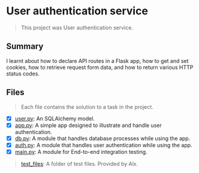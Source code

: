 # User authentication service

> This project was User authentication service.

## Summary

I learnt about how to declare API routes in a Flask app, how to get and set cookies, how to retrieve request form data, and how to return various HTTP status codes.

## Files

> Each file contains the solution to a task in the project.

- [x] [user.py](https://github.com/Ebube-Ochemba/alx-backend-user-data/blob/main/0x03-user_authentication_service/user.py): An SQLAlchemy model.
- [x] [app.py](https://github.com/Ebube-Ochemba/alx-backend-user-data/blob/main/0x03-user_authentication_service/app.py): A simple app designed to illustrate and handle user authentication.
- [x] [db.py](https://github.com/Ebube-Ochemba/alx-backend-user-data/blob/main/0x03-user_authentication_service/db.py): A module that handles database processes while using the app.
- [x] [auth.py](https://github.com/Ebube-Ochemba/alx-backend-user-data/blob/main/0x03-user_authentication_service/auth.py): A module that handles user authentication while using the app.
- [x] [main.py](https://github.com/Ebube-Ochemba/alx-backend-user-data/blob/main/0x03-user_authentication_service/main.py): A module for End-to-end integration testing.

> [test_files](./test_files/): A folder of test files. Provided by Alx.

